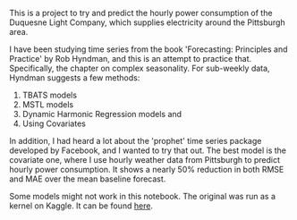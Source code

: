 This is a project to try and predict the hourly power consumption of the Duquesne Light Company, which supplies electricity around the Pittsburgh area. 

I have been studying time series from the book 'Forecasting: Principles and Practice' by Rob Hyndman, and this is an attempt to practice that. Specifically, the chapter on complex seasonality. For sub-weekly data, Hyndman suggests a few methods:
1. TBATS models
2. MSTL models
3. Dynamic Harmonic Regression models and
4. Using Covariates

In addition, I had heard a lot about the 'prophet' time series package developed by Facebook, and I wanted to try that out.
The best model is the covariate one, where I use hourly weather data from Pittsburgh to predict hourly power consumption. It shows a nearly 50% reduction in both RMSE and MAE over the mean baseline forecast.

Some models might not work in this notebook. The original was run as a kernel on Kaggle. It can be found [here](https://www.kaggle.com/apoorvabhide/energy-consumption-time-series-forecasting-in-r).

